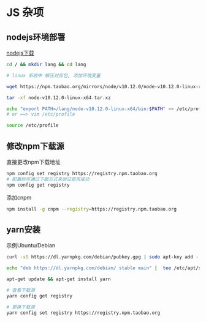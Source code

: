 # JS 杂项

## nodejs环境部署

[nodejs下载](http://nodejs.cn/download/)

```bash
cd / && mkdir lang && cd lang

# linux 系统中 解压对应包, 添加环境变量

wget https://npm.taobao.org/mirrors/node/v10.12.0/node-v10.12.0-linux-x64.tar.xz

tar -xf node-v10.12.0-linux-x64.tar.xz

echo "export PATH=/lang/node-v10.12.0-linux-x64/bin:$PATH" >> /etc/profile
# or ==> vim /etc/profile 

source /etc/profile
```

## 修改npm下载源

直接更改npm下载地址

```bash
npm config set registry https://registry.npm.taobao.org
# 配置后可通过下面方式来验证是否成功
npm config get registry
```

添加cnpm

```bash
npm install -g cnpm --registry=https://registry.npm.taobao.org
```

## yarn安装

示例Ubuntu/Debian

```bash
curl -sS https://dl.yarnpkg.com/debian/pubkey.gpg | sudo apt-key add -

echo "deb https://dl.yarnpkg.com/debian/ stable main" |  tee /etc/apt/sources.list.d/yarn.list

apt-get update && apt-get install yarn

# 查看下载源
yarn config get registry

# 更换下载源
yarn config set registry https://registry.npm.taobao.org
```